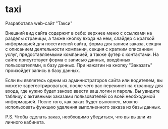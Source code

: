 # taxi

Разработала web-сайт "Такси"

Внешний вид сайта содержит в себе: верхнее меню с ссылками на разделы страницы, а также
кнопку входа на нем, слайдер с краткой информацией для посетителей сайта, форма для записи заказа, 
секция с описанием деятельности компании, секция с кратким описанием услуг, предоставляемыми компанией,
а также футер с контактами. На сайте присутствует форма с записью данных, введённых пользователями, 
в базу данных. При нажатии на кнопку "Заказать" произойдет запись в базу данных. 

Если вы являетесь одним из администраторов сайта или водителем, вы можете зарегестрироваться, после чего 
вас перекинет на страницу для входа, где нужно будет заново ввести ваш логин и пароль. 
Вы увидите таблицу с активными заказами пользователей со всей необходимой информацией. 
После того, как заказ будет выполнен, можно использовать функцию удаления выполненного заказа из базы данных. 

P.S. Чтобы сделать заказ, необходимо убедиться, что вы вышли из личного кабинета. 

